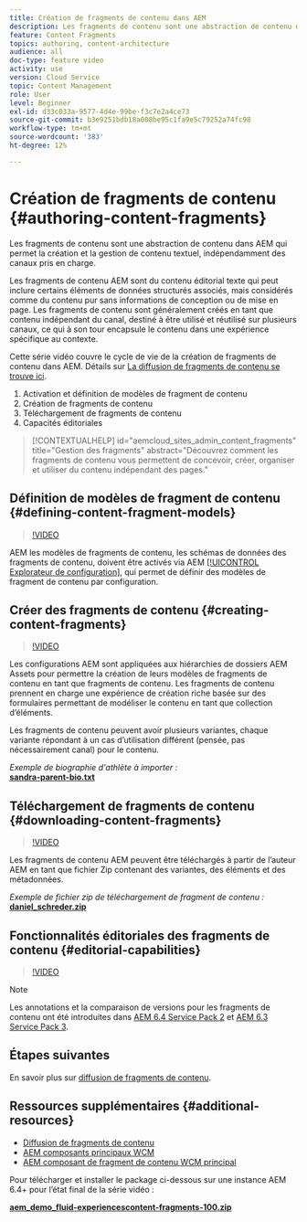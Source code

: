 ```yaml
---
title: Création de fragments de contenu dans AEM
description: Les fragments de contenu sont une abstraction de contenu dans AEM qui permet la création et la gestion de contenu textuel, indépendamment des canaux pris en charge.
feature: Content Fragments
topics: authoring, content-architecture
audience: all
doc-type: feature video
activity: use
version: Cloud Service
topic: Content Management
role: User
level: Beginner
exl-id: d33c033a-9577-4d4e-99be-f3c7e2a4ce73
source-git-commit: b3e9251bdb18a008be95c1fa9e5c79252a74fc98
workflow-type: tm+mt
source-wordcount: '383'
ht-degree: 12%

---
```


# Création de fragments de contenu {#authoring-content-fragments}

Les fragments de contenu sont une abstraction de contenu dans AEM qui permet la création et la gestion de contenu textuel, indépendamment des canaux pris en charge.

Les fragments de contenu AEM sont du contenu éditorial texte qui peut inclure certains éléments de données structurés associés, mais considérés comme du contenu pur sans informations de conception ou de mise en page. Les fragments de contenu sont généralement créés en tant que contenu indépendant du canal, destiné à être utilisé et réutilisé sur plusieurs canaux, ce qui à son tour encapsule le contenu dans une expérience spécifique au contexte.

Cette série vidéo couvre le cycle de vie de la création de fragments de contenu dans AEM. Détails sur [La diffusion de fragments de contenu se trouve ici](content-fragments-delivery-feature-video-use.md).

1. Activation et définition de modèles de fragment de contenu
2. Création de fragments de contenu
3. Téléchargement de fragments de contenu
4. Capacités éditoriales

>[!CONTEXTUALHELP]
>id="aemcloud_sites_admin_content_fragments"
>title="Gestion des fragments"
>abstract="Découvrez comment les fragments de contenu vous permettent de concevoir, créer, organiser et utiliser du contenu indépendant des pages."

## Définition de modèles de fragment de contenu {#defining-content-fragment-models}

>[!VIDEO](https://video.tv.adobe.com/v/22452?quality=12&learn=on)

AEM les modèles de fragments de contenu, les schémas de données des fragments de contenu, doivent être activés via AEM [[!UICONTROL Explorateur de configuration]](https://experienceleague.adobe.com/docs/experience-manager-cloud-service/implementing/developing/configurations.html?lang=fr), qui permet de définir des modèles de fragment de contenu par configuration.

## Créer des fragments de contenu {#creating-content-fragments}

>[!VIDEO](https://video.tv.adobe.com/v/22451?quality=12&learn=on)

Les configurations AEM sont appliquées aux hiérarchies de dossiers AEM Assets pour permettre la création de leurs modèles de fragments de contenu en tant que fragments de contenu. Les fragments de contenu prennent en charge une expérience de création riche basée sur des formulaires permettant de modéliser le contenu en tant que collection d’éléments.

Les fragments de contenu peuvent avoir plusieurs variantes, chaque variante répondant à un cas d’utilisation différent (pensée, pas nécessairement canal) pour le contenu.

*Exemple de biographie d&#39;athlète à importer :*\
**[sandra-parent-bio.txt](assets/sandra-sprient-bio.txt)**

## Téléchargement de fragments de contenu {#downloading-content-fragments}

>[!VIDEO](https://video.tv.adobe.com/v/22450?quality=12&learn=on)

Les fragments de contenu AEM peuvent être téléchargés à partir de l’auteur AEM en tant que fichier Zip contenant des variantes, des éléments et des métadonnées.

*Exemple de fichier zip de téléchargement de fragment de contenu :*\
**[daniel_schreder.zip](assets/daniel_schreder.zip)**

## Fonctionnalités éditoriales des fragments de contenu {#editorial-capabilities}

>[!VIDEO](https://video.tv.adobe.com/v/25891?quality=12&learn=on)

>[!NOTE]
>
> Les annotations et la comparaison de versions pour les fragments de contenu ont été introduites dans [AEM 6.4 Service Pack 2](https://helpx.adobe.com/fr/experience-manager/aem-releases-updates.html) et [AEM 6.3 Service Pack 3](https://helpx.adobe.com/fr/experience-manager/6-3/release-notes/sp3-release-notes.html).

## Étapes suivantes

En savoir plus sur [diffusion de fragments de contenu](content-fragments-delivery-feature-video-use.md).

## Ressources supplémentaires {#additional-resources}

* [Diffusion de fragments de contenu](content-fragments-delivery-feature-video-use.md)
* [AEM composants principaux WCM](https://experienceleague.adobe.com/docs/experience-manager-core-components/using/introduction.html?lang=fr)
* [AEM composant de fragment de contenu WCM principal](https://experienceleague.adobe.com/docs/experience-manager-core-components/using/components/content-fragment-component.html?lang=fr)

Pour télécharger et installer le package ci-dessous sur une instance AEM 6.4+ pour l’état final de la série vidéo :

**[aem_demo_fluid-experiencescontent-fragments-100.zip](assets/aem_demo_fluid-experiencescontent-fragments-100.zip)**
